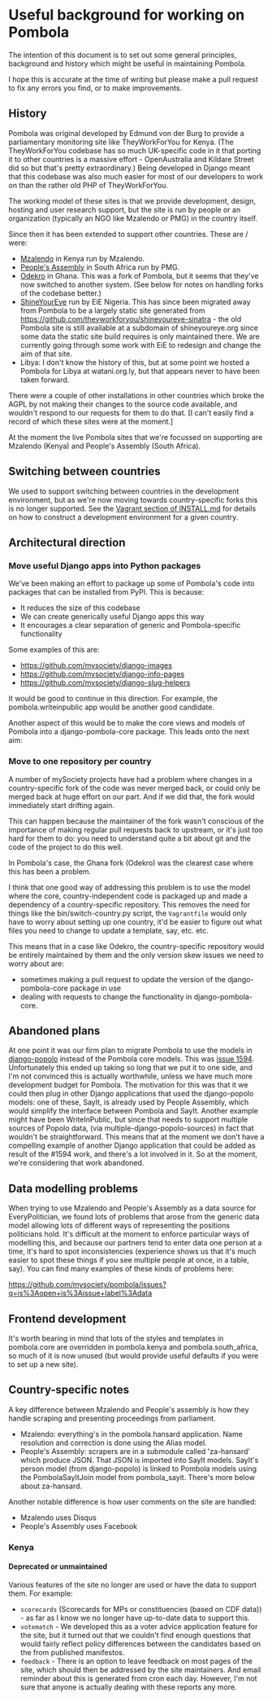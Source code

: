 # Useful background for working on Pombola

The intention of this document is to set out some general
principles, background and history which might be useful in
maintaining Pombola.

I hope this is accurate at the time of writing but please make a
pull request to fix any errors you find, or to make
improvements.

## History

Pombola was original developed by Edmund von der Burg to provide
a parliamentary monitoring site like TheyWorkForYou for
Kenya. (The TheyWorkForYou codebase has so much UK-specific code
in it that porting it to other countries is a massive effort -
OpenAustralia and Kildare Street did so but that's pretty
extraordinary.) Being developed in Django meant that this
codebase was also much easier for most of our developers to work
on than the rather old PHP of TheyWorkForYou.

The working model of these sites is that we provide development,
design, hosting and user research support, but the site is run
by people or an organization (typically an NGO like Mzalendo or
PMG) in the country itself.

Since then it has been extended to support other
countries. These are / were:

* [Mzalendo](http://info.mzalendo.com) in Kenya run by Mzalendo.
* [People's Assembly](https://www.pa.org.za) in South Africa run
  by PMG.
* [Odekro](http://www.odekro.org/) in Ghana. This was a fork of
  Pombola, but it seems that they've now switched to another
  system. (See below for notes on handling forks of the codebase
  better.)
* [ShineYourEye](https://www.shineyoureye.org) run by EiE
  Nigeria. This has since been migrated away from Pombola to be
  a largely static site generated from
  https://github.com/theyworkforyou/shineyoureye-sinatra - the
  old Pombola site is still available at a subdomain of
  shineyoureye.org since some data the static site build
  requires is only maintained there. We are currently going
  through some work with EiE to redesign and change the aim of
  that site.
* Libya: I don't know the history of this, but at some point we
  hosted a Pombola for Libya at watani.org.ly, but that appears
  never to have been taken forward.

There were a couple of other installations in other countries
which broke the AGPL by not making their changes to the source
code available, and wouldn't respond to our requests for them to
do that. [I can't easily find a record of which these sites were
at the moment.]

At the moment the live Pombola sites that we're focussed on
supporting are Mzalendo (Kenya) and People's Assembly (South
Africa).

## Switching between countries

We used to support switching between countries in the development
environment, but as we're now moving towards country-specific forks
this is no longer supported. See the
[Vagrant section of INSTALL.md](INSTALL.md#vagrant) for details on how
to construct a development environment for a given country.

## Architectural direction

### Move useful Django apps into Python packages

We've been making an effort to package up some of Pombola's code
into packages that can be installed from PyPI. This is because:

* It reduces the size of this codebase
* We can create generically useful Django apps this way
* It encourages a clear separation of generic and
  Pombola-specific functionality

Some examples of this are:

* https://github.com/mysociety/django-images
* https://github.com/mysociety/django-info-pages
* https://github.com/mysociety/django-slug-helpers

It would be good to continue in this direction. For example, the
pombola.writeinpublic app would be another good candidate.

Another aspect of this would be to make the core views and
models of Pombola into a django-pombola-core package. This leads
onto the next aim:

### Move to one repository per country

A number of mySociety projects have had a problem where changes
in a country-specific fork of the code was never merged back, or
could only be merged back at huge effort on our part. And if we
did that, the fork would immediately start drifting again.

This can happen because the maintainer of the fork wasn't
conscious of the importance of making regular pull requests back
to upstream, or it's just too hard for them to do: you need to
understand quite a bit about git and the code of the project to
do this well.

In Pombola's case, the Ghana fork (Odekro) was the clearest case
where this has been a problem.

I think that one good way of addressing this problem is to use
the model where the core, country-independent code is packaged
up and made a dependency of a country-specific repository. This
removes the need for things like the bin/switch-country.py
script, the `Vagrantfile` would only have to worry about
setting up one country, it'd be easier to figure out what files
you need to change to update a template, say, etc. etc.

This means that in a case like Odekro, the country-specific
repository would be entirely maintained by them and the only
version skew issues we need to worry about are:
* sometimes making a pull request to update the version of the
  django-pombola-core package in use
* dealing with requests to change the functionality in
  django-pombola-core.

## Abandoned plans

At one point it was our firm plan to migrate Pombola to use the
models in
[django-popolo](https://github.com/mysociety/django-popolo)
instead of the Pombola core models. This was
[issue 1594](https://github.com/mysociety/pombola/issues/1594). Unfortunately
this ended up taking so long that we put it to one side, and I'm
not convinced this is actually worthwhile, unless we have much
more development budget for Pombola. The motivation for this was
that it we could then plug in other Django applications that
used the django-popolo models: one of these, SayIt, is already
used by People Assembly, which would simplify the interface
between Pombola and SayIt. Another example might have been
WriteInPublic, but since that needs to support multiple sources
of Popolo data, (via multiple-django-popolo-sources) in fact
that wouldn't be straightforward. This means that at the moment
we don't have a compelling example of another Django application
that could be added as result of the #1594 work, and there's a
lot involved in it. So at the moment, we're considering that
work abandoned.

## Data modelling problems

When trying to use Mzalendo and People's Assembly as a data
source for EveryPolitician, we found lots of problems that arose
from the generic data model allowing lots of different ways of
representing the positions politicians hold. It's difficult at
the moment to enforce particular ways of modelling this, and
because our partners tend to enter data one person at a time,
it's hard to spot inconsistencies (experience shows us that it's
much easier to spot these things if you see multiple people at
once, in a table, say). You can find many examples of these
kinds of problems here:

https://github.com/mysociety/pombola/issues?q=is%3Aopen+is%3Aissue+label%3Adata

## Frontend development

It's worth bearing in mind that lots of the styles and templates
in pombola.core are overridden in pombola.kenya and
pombola.south_africa, so much of it is now unused (but would
provide useful defaults if you were to set up a new site).

## Country-specific notes

A key difference between Mzalendo and People's assembly is how
they handle scraping and presenting proceedings from parliament.

* Mzalendo: everything's in the pombola.hansard
  application. Name resolution and correction is done using the
  Alias model.
* People's Assembly: scrapers are in a submodule called
  'za-hansard' which produce JSON. That JSON is imported into
  SayIt models. SayIt's person model (from django-popolo) is
  linked to Pombola models using the PombolaSayItJoin model from
  pombola_sayit. There's more below about za-hansard.

Another notable difference is how user comments on the site are
handled:

* Mzalendo uses Disqus
* People's Assembly uses Facebook

### Kenya

#### Deprecated or unmaintained

Various features of the site no longer are used or have the data
to support them. For example:

* `scorecards` (Scorecards for MPs or constituencies (based on
  CDF data)) - as far as I know we no longer have up-to-date
  data to support this.
* `votematch` - We developed this as a voter advice application
  feature for the site, but it turned out that we couldn't find
  enough questions that would fairly reflect policy differences
  between the candidates based on the from published manifestos.
* `feedback` - There is an option to leave feedback on most
  pages of the site, which should then be addressed by the site
  maintainers. And email reminder about this is generated from
  cron each day. However, I'm not sure that anyone is actually
  dealing with these reports any more.
